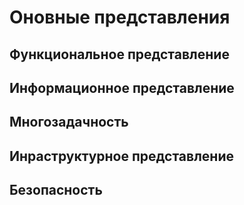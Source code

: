 # Оновные представления
## Функциональное представление


## Информационное представление

## Многозадачность

## Инраструктурное представление 

## Безопасность 
